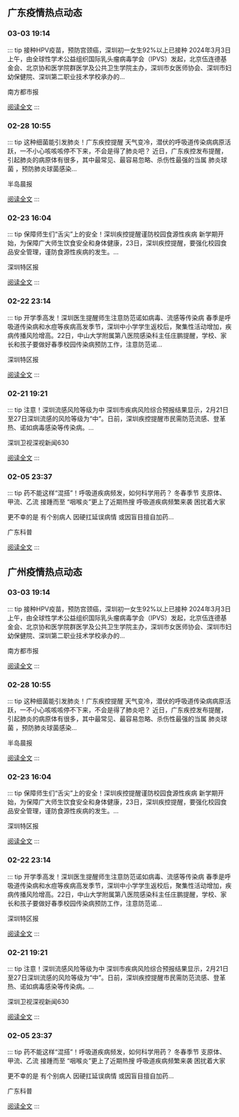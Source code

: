 
## 广东疫情热点动态

  
### 03-03 19:14
::: tip 接种HPV疫苗，预防宫颈癌，深圳初一女生92%以上已接种
2024年3月3日上午，由全球性学术公益组织国际乳头瘤病毒学会（IPVS）发起，北京伍连德基金会、北京协和医学院群医学及公共卫生学院主办，深圳市女医师协会、深圳市妇幼保健院、深圳第二职业技术学校承办的...

南方都市报

[阅读全文](https://view.inews.qq.com/a/20240303A07U4L00?uid=8QIf3n5c5YwYuDrY7gI=&chlid=news_news_antip&suid=8QIf3n5c5YwYuDrY7gI=)
:::

### 02-28 10:55
::: tip 这种细菌能引发肺炎！广东疾控提醒
天气变冷，潜伏的呼吸道传染病病原活跃，一不小心咳咳咳停不下来，不会是得了肺炎吧？
近日，广东疾控发布提醒，引起肺炎的病原体有很多，其中最常见、最容易忽略、杀伤性最强的当属 肺炎球菌 ，预防肺炎球菌感染...

半岛晨报

[阅读全文](https://view.inews.qq.com/a/20240228A024RY00?uid=101705948131&chlid=_qqnews_custom_search_pictext)
:::

### 02-23 16:04
::: tip 保障师生们“舌尖”上的安全！深圳疾控提醒谨防校园食源性疾病
新学期开始，为保障广大师生饮食安全和身体健康，23日，深圳疾控提醒，要强化校园食品安全管理，谨防食源性疾病的发生。...

深圳特区报

[阅读全文](https://view.inews.qq.com/a/20240223A05R9C00?uid=101705948131&chlid=_qqnews_custom_search_pictext)
:::

### 02-22 23:14
::: tip 开学季高发！深圳医生提醒师生注意防范诺如病毒、流感等传染病
春季是呼吸道传染病和水痘等疾病高发季节，深圳中小学学生返校后，聚集性活动增加，疾病传播风险增高。22日，中山大学附属第八医院感染科主任庄鹏提醒，学校、家长和孩子要做好春季校园传染病预防工作，注意防范诺...

深圳特区报

[阅读全文](https://view.inews.qq.com/a/20240222A077Z800?uid=8QIf3n5c5YwYuDrY7gI=&chlid=news_news_antip&suid=8QIf3n5c5YwYuDrY7gI=)
:::

### 02-21 19:21
::: tip 注意！深圳流感风险等级为中
深圳市疾病风险综合预报结果显示，2月21日至27日深圳流感的风险等级为“中”。日前，深圳疾控提醒市民需防范流感、登革热、诺如病毒感染等传染病。...

深圳卫视深视新闻630

[阅读全文](https://view.inews.qq.com/a/20240221A07PAM00?uid=101705948131&chlid=_qqnews_custom_search_pictext)
:::

### 02-05 23:37
::: tip 药不能这样“混搭”！呼吸道疾病频发，如何科学用药？
冬春季节
支原体、甲流、乙流
接踵而至
“咽喉炎”更上了近期热搜
呼吸道疾病频繁来袭
困扰着大家

更不幸的是
有个别病人
因硬扛延误病情
或因盲目擅自加药...

广东科普

[阅读全文](https://view.inews.qq.com/a/20240205A07CGE00?uid=101705948131&chlid=_qqnews_custom_search_pictext)
:::


## 广州疫情热点动态

  
### 03-03 19:14
::: tip 接种HPV疫苗，预防宫颈癌，深圳初一女生92%以上已接种
2024年3月3日上午，由全球性学术公益组织国际乳头瘤病毒学会（IPVS）发起，北京伍连德基金会、北京协和医学院群医学及公共卫生学院主办，深圳市女医师协会、深圳市妇幼保健院、深圳第二职业技术学校承办的...

南方都市报

[阅读全文](https://view.inews.qq.com/a/20240303A07U4L00?uid=8QIf3n5c5YwYuDrY7gI=&chlid=news_news_antip&suid=8QIf3n5c5YwYuDrY7gI=)
:::

### 02-28 10:55
::: tip 这种细菌能引发肺炎！广东疾控提醒
天气变冷，潜伏的呼吸道传染病病原活跃，一不小心咳咳咳停不下来，不会是得了肺炎吧？
近日，广东疾控发布提醒，引起肺炎的病原体有很多，其中最常见、最容易忽略、杀伤性最强的当属 肺炎球菌 ，预防肺炎球菌感染...

半岛晨报

[阅读全文](https://view.inews.qq.com/a/20240228A024RY00?uid=101705948131&chlid=_qqnews_custom_search_pictext)
:::

### 02-23 16:04
::: tip 保障师生们“舌尖”上的安全！深圳疾控提醒谨防校园食源性疾病
新学期开始，为保障广大师生饮食安全和身体健康，23日，深圳疾控提醒，要强化校园食品安全管理，谨防食源性疾病的发生。...

深圳特区报

[阅读全文](https://view.inews.qq.com/a/20240223A05R9C00?uid=101705948131&chlid=_qqnews_custom_search_pictext)
:::

### 02-22 23:14
::: tip 开学季高发！深圳医生提醒师生注意防范诺如病毒、流感等传染病
春季是呼吸道传染病和水痘等疾病高发季节，深圳中小学学生返校后，聚集性活动增加，疾病传播风险增高。22日，中山大学附属第八医院感染科主任庄鹏提醒，学校、家长和孩子要做好春季校园传染病预防工作，注意防范诺...

深圳特区报

[阅读全文](https://view.inews.qq.com/a/20240222A077Z800?uid=8QIf3n5c5YwYuDrY7gI=&chlid=news_news_antip&suid=8QIf3n5c5YwYuDrY7gI=)
:::

### 02-21 19:21
::: tip 注意！深圳流感风险等级为中
深圳市疾病风险综合预报结果显示，2月21日至27日深圳流感的风险等级为“中”。日前，深圳疾控提醒市民需防范流感、登革热、诺如病毒感染等传染病。...

深圳卫视深视新闻630

[阅读全文](https://view.inews.qq.com/a/20240221A07PAM00?uid=101705948131&chlid=_qqnews_custom_search_pictext)
:::

### 02-05 23:37
::: tip 药不能这样“混搭”！呼吸道疾病频发，如何科学用药？
冬春季节
支原体、甲流、乙流
接踵而至
“咽喉炎”更上了近期热搜
呼吸道疾病频繁来袭
困扰着大家

更不幸的是
有个别病人
因硬扛延误病情
或因盲目擅自加药...

广东科普

[阅读全文](https://view.inews.qq.com/a/20240205A07CGE00?uid=101705948131&chlid=_qqnews_custom_search_pictext)
:::

